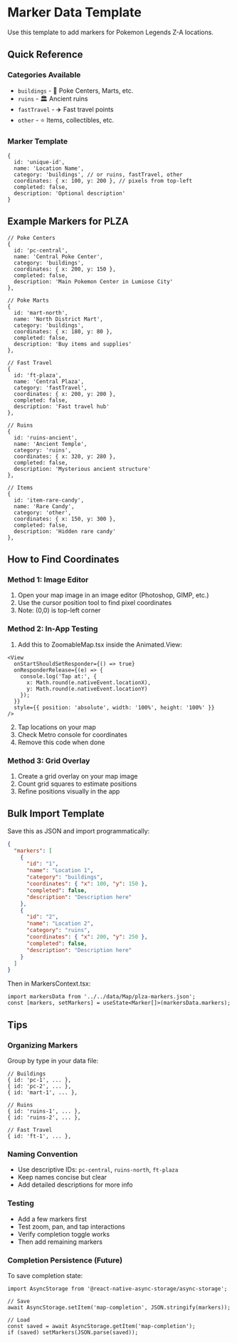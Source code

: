 # Marker Data Template

Use this template to add markers for Pokemon Legends Z-A locations.

## Quick Reference

### Categories Available
- `buildings` - 🏢 Poke Centers, Marts, etc.
- `ruins` - 🏛️ Ancient ruins
- `fastTravel` - ✈️ Fast travel points
- `other` - ⭐ Items, collectibles, etc.

### Marker Template

```tsx
{
  id: 'unique-id',
  name: 'Location Name',
  category: 'buildings', // or ruins, fastTravel, other
  coordinates: { x: 100, y: 200 }, // pixels from top-left
  completed: false,
  description: 'Optional description'
}
```

## Example Markers for PLZA

```tsx
// Poke Centers
{
  id: 'pc-central',
  name: 'Central Poke Center',
  category: 'buildings',
  coordinates: { x: 200, y: 150 },
  completed: false,
  description: 'Main Pokemon Center in Lumiose City'
},

// Poke Marts
{
  id: 'mart-north',
  name: 'North District Mart',
  category: 'buildings',
  coordinates: { x: 180, y: 80 },
  completed: false,
  description: 'Buy items and supplies'
},

// Fast Travel
{
  id: 'ft-plaza',
  name: 'Central Plaza',
  category: 'fastTravel',
  coordinates: { x: 200, y: 200 },
  completed: false,
  description: 'Fast travel hub'
},

// Ruins
{
  id: 'ruins-ancient',
  name: 'Ancient Temple',
  category: 'ruins',
  coordinates: { x: 320, y: 280 },
  completed: false,
  description: 'Mysterious ancient structure'
},

// Items
{
  id: 'item-rare-candy',
  name: 'Rare Candy',
  category: 'other',
  coordinates: { x: 150, y: 300 },
  completed: false,
  description: 'Hidden rare candy'
},
```

## How to Find Coordinates

### Method 1: Image Editor
1. Open your map image in an image editor (Photoshop, GIMP, etc.)
2. Use the cursor position tool to find pixel coordinates
3. Note: (0,0) is top-left corner

### Method 2: In-App Testing
1. Add this to ZoomableMap.tsx inside the Animated.View:
```tsx
<View
  onStartShouldSetResponder={() => true}
  onResponderRelease={(e) => {
    console.log('Tap at:', {
      x: Math.round(e.nativeEvent.locationX),
      y: Math.round(e.nativeEvent.locationY)
    });
  }}
  style={{ position: 'absolute', width: '100%', height: '100%' }}
/>
```
2. Tap locations on your map
3. Check Metro console for coordinates
4. Remove this code when done

### Method 3: Grid Overlay
1. Create a grid overlay on your map image
2. Count grid squares to estimate positions
3. Refine positions visually in the app

## Bulk Import Template

Save this as JSON and import programmatically:

```json
{
  "markers": [
    {
      "id": "1",
      "name": "Location 1",
      "category": "buildings",
      "coordinates": { "x": 100, "y": 150 },
      "completed": false,
      "description": "Description here"
    },
    {
      "id": "2",
      "name": "Location 2",
      "category": "ruins",
      "coordinates": { "x": 200, "y": 250 },
      "completed": false,
      "description": "Description here"
    }
  ]
}
```

Then in MarkersContext.tsx:
```tsx
import markersData from '../../data/Map/plza-markers.json';
const [markers, setMarkers] = useState<Marker[]>(markersData.markers);
```

## Tips

### Organizing Markers
Group by type in your data file:
```tsx
// Buildings
{ id: 'pc-1', ... },
{ id: 'pc-2', ... },
{ id: 'mart-1', ... },

// Ruins
{ id: 'ruins-1', ... },
{ id: 'ruins-2', ... },

// Fast Travel
{ id: 'ft-1', ... },
```

### Naming Convention
- Use descriptive IDs: `pc-central`, `ruins-north`, `ft-plaza`
- Keep names concise but clear
- Add detailed descriptions for more info

### Testing
- Add a few markers first
- Test zoom, pan, and tap interactions
- Verify completion toggle works
- Then add remaining markers

### Completion Persistence (Future)
To save completion state:
```tsx
import AsyncStorage from '@react-native-async-storage/async-storage';

// Save
await AsyncStorage.setItem('map-completion', JSON.stringify(markers));

// Load
const saved = await AsyncStorage.getItem('map-completion');
if (saved) setMarkers(JSON.parse(saved));
```

